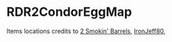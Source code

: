 # RDR2CondorEggMap
Items locations credits to [2 Smokin' Barrels](https://discord.gg/XpfS4jZ), [IronJeff80](https://github.com/IronJeff80),
